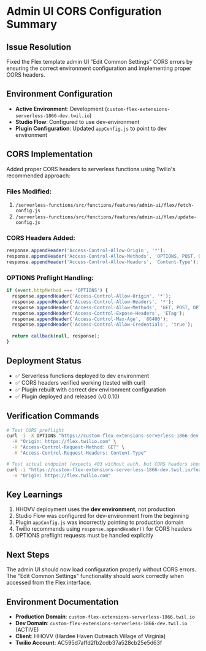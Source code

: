 # Admin UI CORS Configuration Summary

## Issue Resolution
Fixed the Flex template admin UI "Edit Common Settings" CORS errors by ensuring the correct environment configuration and implementing proper CORS headers.

## Environment Configuration
- **Active Environment**: Development (`custom-flex-extensions-serverless-1866-dev.twil.io`)
- **Studio Flow**: Configured to use dev-environment 
- **Plugin Configuration**: Updated `appConfig.js` to point to dev environment

## CORS Implementation
Added proper CORS headers to serverless functions using Twilio's recommended approach:

### Files Modified:
1. `/serverless-functions/src/functions/features/admin-ui/flex/fetch-config.js`
2. `/serverless-functions/src/functions/features/admin-ui/flex/update-config.js`

### CORS Headers Added:
```javascript
response.appendHeader('Access-Control-Allow-Origin', '*');
response.appendHeader('Access-Control-Allow-Methods', 'OPTIONS, POST, GET');
response.appendHeader('Access-Control-Allow-Headers', 'Content-Type');
```

### OPTIONS Preflight Handling:
```javascript
if (event.httpMethod === 'OPTIONS') {
  response.appendHeader('Access-Control-Allow-Origin', '*');
  response.appendHeader('Access-Control-Allow-Headers', '*');
  response.appendHeader('Access-Control-Allow-Methods', 'GET, POST, OPTIONS');
  response.appendHeader('Access-Control-Expose-Headers', 'ETag');
  response.appendHeader('Access-Control-Max-Age', '86400');
  response.appendHeader('Access-Control-Allow-Credentials', 'true');
  
  return callback(null, response);
}
```

## Deployment Status
- ✅ Serverless functions deployed to dev environment
- ✅ CORS headers verified working (tested with curl)
- ✅ Plugin rebuilt with correct dev environment configuration
- ✅ Plugin deployed and released (v0.0.10)

## Verification Commands
```bash
# Test CORS preflight
curl -i -X OPTIONS "https://custom-flex-extensions-serverless-1866-dev.twil.io/features/admin-ui/flex/fetch-config" \
  -H "Origin: https://flex.twilio.com" \
  -H "Access-Control-Request-Method: GET" \
  -H "Access-Control-Request-Headers: Content-Type"

# Test actual endpoint (expects 403 without auth, but CORS headers should be present)
curl -i "https://custom-flex-extensions-serverless-1866-dev.twil.io/features/admin-ui/flex/fetch-config" \
  -H "Origin: https://flex.twilio.com"
```

## Key Learnings
1. HHOVV deployment uses the **dev environment**, not production
2. Studio Flow was configured for dev-environment from the beginning
3. Plugin `appConfig.js` was incorrectly pointing to production domain
4. Twilio recommends using `response.appendHeader()` for CORS headers
5. OPTIONS preflight requests must be handled explicitly

## Next Steps
The admin UI should now load configuration properly without CORS errors. The "Edit Common Settings" functionality should work correctly when accessed from the Flex interface.

## Environment Documentation
- **Production Domain**: `custom-flex-extensions-serverless-1866.twil.io`
- **Dev Domain**: `custom-flex-extensions-serverless-1866-dev.twil.io` (ACTIVE)
- **Client**: HHOVV (Hardee Haven Outreach Village of Virginia)
- **Twilio Account**: AC595d7affd2fb2cdb37a528cb25e5d63f
